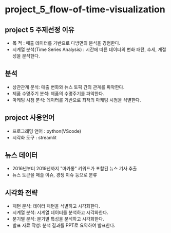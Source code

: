 # project_5_flow-of-time-visualization
## project 5 주제선정 이유
- 목 적 : 매출 데이터를 기반으로 다방면의 분석을 경험한다.
- 시계열 분석(Time Series Analysis) : 시간에 따른 데이터의 변화 패턴, 추세, 계절성을 분석한다.

## 분석
- 상관관계 분석: 매출 변화와 뉴스 토픽 간의 관계를 파악한다.
- 제품 수명주기 분석: 제품의 수명주기를 파악한다.
- 마케팅 시점 분석: 데이터를 기반으로 최적의 마케팅 시점을 식별한다.

## project 사용언어
- 프로그래밍 언어 : python(VScode)
- 시각화 도구 : streamlit

## 뉴스 데이터
- 2016년부터 2019년까지 "마카롱" 키워드가 포함된 뉴스 기사 추출
- 뉴스 토큰을 매출 이슈, 경쟁 이슈 등으로 분류
  
## 시각화 전략
- 패턴 분석: 데이터 패턴을 식별하고 시각화한다.
- 시계열 분석: 시계열 데이터를 분석하고 시각화한다.
- 분기별 분석: 분기별 특성을 분석하고 시각화한다.
- 발표 자료 작성: 분석 결과를 PPT로 요약하여 발표한다.
